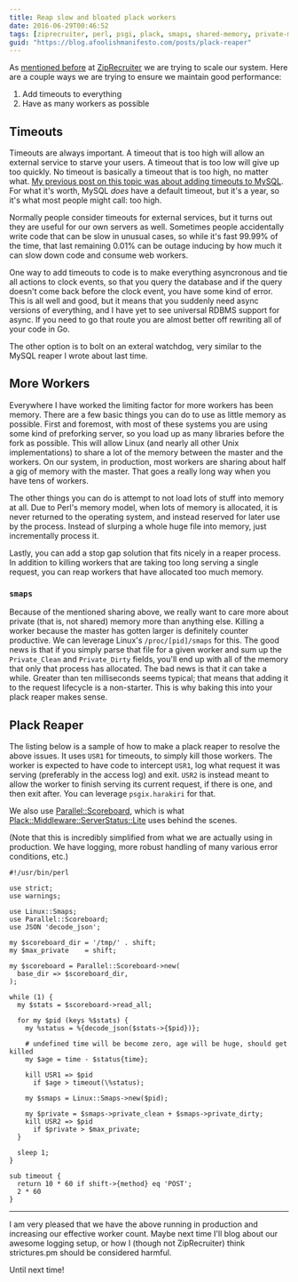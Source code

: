 ```yaml
---
title: Reap slow and bloated plack workers
date: 2016-06-29T00:46:52
tags: [ziprecruiter, perl, psgi, plack, smaps, shared-memory, private-memory]
guid: "https://blog.afoolishmanifesto.com/posts/plack-reaper"
---
```

As [mentioned before](/posts/put-mysql-in-timeout/) at
[ZipRecruiter](https://www.ziprecruiter.com/) we are trying to scale our system.
Here are a couple ways we are trying to ensure we maintain good performance:

 1. Add timeouts to everything
 2. Have as many workers as possible

<!--more-->

## Timeouts

Timeouts are always important.  A timeout that is too high will allow an
external service to starve your users.  A timeout that is too low will give up
too quickly.  No timeout is basically a timeout that is too high, no matter
what.  [My previous post on this topic was about adding timeouts to
MySQL](/posts/put-mysql-in-timeout/).  For what it's worth, MySQL *does* have a
default timeout, but it's a year, so it's what most people might call: too
high.

Normally people consider timeouts for external services, but it turns out they
are useful for our own servers as well.  Sometimes people accidentally write
code that can be slow in unusual cases, so while it's fast 99.99% of the time,
that last remaining 0.01% can be outage inducing by how much it can slow down
code and consume web workers.

One way to add timeouts to code is to make everything asyncronous and tie all
actions to clock events, so that you query the database and if the query doesn't
come back before the clock event, you have some kind of error.  This is all well
and good, but it means that you suddenly need async versions of everything, and
I have yet to see universal RDBMS support for async.  If you need to go that
route you are almost better off rewriting all of your code in Go.

The other option is to bolt on an exteral watchdog, very similar to the MySQL
reaper I wrote about last time.

## More Workers

Everywhere I have worked the limiting factor for more workers has been memory.
There are a few basic things you can do to use as little memory as possible.
First and foremost, with most of these systems you are using some kind of
preforking server, so you load up as many libraries before the fork as possible.
This will allow Linux (and nearly all other Unix implementations) to share a
lot of the memory between the master and the workers.  On our system, in
production, most workers are sharing about half a gig of memory with the master.
That goes a really long way when you have tens of workers.

The other things you can do is attempt to not load lots of stuff into memory at
all.  Due to Perl's memory model, when lots of memory is allocated, it is never
returned to the operating system, and instead reserved for later use by the
process.  Instead of slurping a whole huge file into memory, just incrementally
process it.

Lastly, you can add a stop gap solution that fits nicely in a reaper process.
In addition to killing workers that are taking too long serving a single
request, you can reap workers that have allocated too much memory.

### `smaps`

Because of the mentioned sharing above, we really want to care more about
private (that is, not shared) memory more than anything else.  Killing a worker
because the master has gotten larger is definitely counter productive.  We can
leverage Linux's `/proc/[pid]/smaps` for this.  The good news is that if you
simply parse that file for a given worker and sum up the `Private_Clean` and
`Private_Dirty` fields, you'll end up with all of the memory that only that
process has allocated.  The bad news is that it can take a while.  Greater than
ten milliseconds seems typical; that means that adding it to the request
lifecycle is a non-starter.  This is why baking this into your plack reaper
makes sense.

## Plack Reaper

The listing below is a sample of how to make a plack reaper to resolve the above
issues.  It uses `USR1` for timeouts, to simply kill those workers.  The worker
is expected to have code to intercept `USR1`, log what request it was serving
(preferably in the access log) and exit. `USR2` is instead meant to allow the
worker to finish serving its current request, if there is one, and then exit
after.  You can leverage `psgix.harakiri` for that.

We also use
[Parallel::Scoreboard](https://metacpan.org/pod/Parallel::Scoreboard), which is
what
[Plack::Middleware::ServerStatus::Lite](https://metacpan.org/pod/Plack::Middleware::ServerStatus::Lite)
uses behind the scenes.

(Note that this is incredibly simplified from what we are actually using in
production.  We have logging, more robust handling of many various error
conditions, etc.)

```
#!/usr/bin/perl

use strict;
use warnings;

use Linux::Smaps;
use Parallel::Scoreboard;
use JSON 'decode_json';

my $scoreboard_dir = '/tmp/' . shift;
my $max_private    = shift;

my $scoreboard = Parallel::Scoreboard->new(
  base_dir => $scoreboard_dir,
);

while (1) {
  my $stats = $scoreboard->read_all;

  for my $pid (keys %$stats) {
    my %status = %{decode_json($stats->{$pid})};

    # undefined time will be become zero, age will be huge, should get killed
    my $age = time - $status{time};

    kill USR1 => $pid
      if $age > timeout(\%status);

    my $smaps = Linux::Smaps->new($pid);

    my $private = $smaps->private_clean + $smaps->private_dirty;
    kill USR2 => $pid
      if $private > $max_private;
  }

  sleep 1;
}

sub timeout {
  return 10 * 60 if shift->{method} eq 'POST';
  2 * 60
}
```

---

I am very pleased that we have the above running in production and increasing
our effective worker count.  Maybe next time I'll blog about our awesome logging
setup, or how I (though not ZipRecruiter) think strictures.pm should be
considered harmful.

Until next time!
